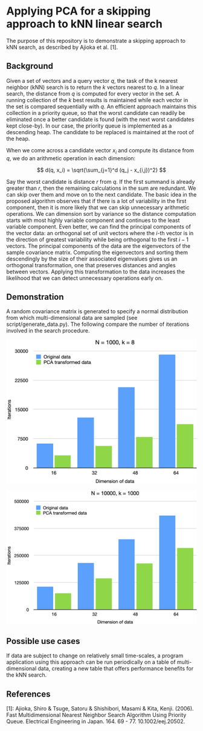 # Applying PCA for a skipping approach to kNN linear search

The purpose of this repository is to demonstrate a skipping approach to kNN
search, as described by Ajioka et al. [1].

## Background

Given a set of vectors and a query vector $q$, the task of the k nearest
neighbor (kNN) search is to return the $k$ vectors nearest to $q$. In a linear
search, the distance from $q$ is computed for every vector in the set. A running
collection of the $k$ best results is maintained while each vector in the set is
compared sequentially with $q$. An efficient approach maintains this collection
in a priority queue, so that the worst candidate can readily be eliminated once
a better candidate is found (with the next worst candidates kept close-by).
In our case, the priority queue is implemented as a descending heap. The
candidate to be replaced is maintained at the root of the heap.

When we come across a candidate vector $x_i$ and compute its distance from $q$,
we do an arithmetic operation in each dimension:

$$ d(q, x_i) = \sqrt{\sum_{j=1}^d (q_j - x_{i,j})^2} $$

Say the worst candidate is distance $r$ from $q$. If the first summand is
already greater than $r$, then the remaining calculations in the sum are
redundant. We can skip over them and move on to the next candidate. The basic
idea in the proposed algorithm observes that if there is a lot of variability
in the first component, then it is more likely that we can skip unnecessary
arithmetic operations. We can dimension sort by variance so the distance
computation starts with most highly variable component and continues to the
least variable component. Even better, we can find the principal components of
the vector data: an orthogonal set of unit vectors where the $i$-th vector is in
the direction of greatest variability while being orthogonal to the first
$i - 1$ vectors. The principal components of the data are the eigenvectors of
the sample covariance matrix. Computing the eigenvectors and sorting them
descendingly by the size of their associated eigenvalues gives us an orthogonal
transformation, one that preserves distances and angles between vectors.
Applying this transformation to the data increases the likelihood that we can
detect unnecessary operations early on.

## Demonstration

A random covariance matrix is generated to specify a normal distribution from
which multi-dimensional data are sampled (see script/generate_data.py). The
following compare the number of iterations involved in the search procedure.

![Bar chart for N = 1000, k = 8](img/n1000k8_results.png)

![Bar chart for N = 10000, k = 1000](img/n10000k1000_results.png)

## Possible use cases

If data are subject to change on relatively small time-scales, a program
application using this approach can be run periodically on a table of
multi-dimensional data, creating a new table that offers performance benefits
for the kNN search.

## References

[1]: Ajioka, Shiro & Tsuge, Satoru & Shishibori, Masami & Kita, Kenji. (2006). Fast Multidimensional Nearest Neighbor Search Algorithm Using Priority Queue. Electrical Engineering in Japan. 164. 69 - 77. 10.1002/eej.20502.
